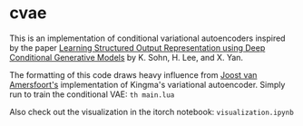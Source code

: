 # cvae
This is an implementation of conditional variational autoencoders inspired by the paper [Learning Structured Output Representation using Deep Conditional Generative Models](http://papers.nips.cc/paper/5775-learning-structured-output-representation-using-deep-conditional-generative-models) by K. Sohn, H. Lee, and X. Yan.

The formatting of this code draws heavy influence from [Joost van Amersfoort's](https://github.com/y0ast/VAE-Torch) implementation of Kingma's variational autoencoder. Simply run to train the conditional VAE: `th main.lua`

Also check out the visualization in the itorch notebook: `visualization.ipynb`





